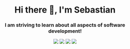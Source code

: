 <h1 align="center">Hi there 👋, I'm Sebastian</h1>
<h3 align="center">I am striving to learn about all aspects of software development!</h3>

<div align="center">
<img src="https://github.com/sebat2004/github-stats/blob/master/generated/overview.svg#gh-light-mode-only" />
<img src="https://github.com/sebat2004/github-stats/blob/master/generated/overview.svg#gh-dark-mode-only" />
<img src="https://github.com/sebat2004/github-stats/blob/master/generated/languages.svg#gh-light-mode-only" />
<img src="https://github.com/sebat2004/github-stats/blob/master/generated/languages.svg#gh-dark-mode-only" />
</div>

<!--
<table>
  <tr>
      <td align="center" width="96">
        <img src="./logos/python.svg" width="64" height="80" alt="Python">Python</img>
      </td>
  </tr>
</table>

-->
